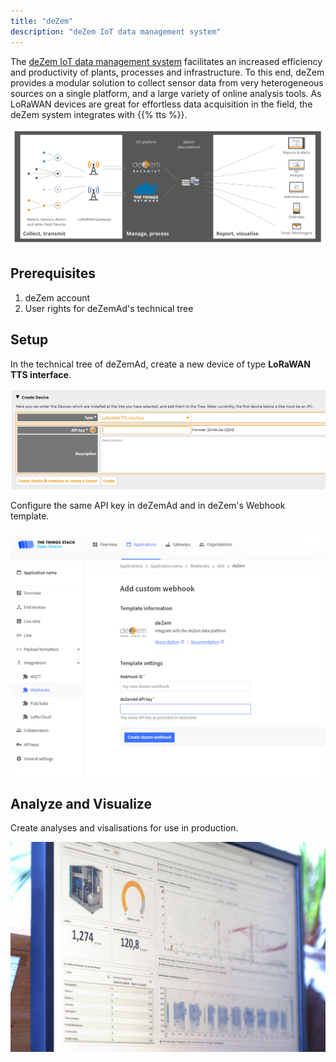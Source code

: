 ```yaml
---
title: "deZem"
description: "deZem IoT data management system"
---
```


The [deZem IoT data management system](https://www.dezem.de/en/data-acquisition/lorawan/) facilitates an increased efficiency and productivity of plants, processes and infrastructure. To this end, deZem provides a modular solution to collect sensor data from very heterogeneous sources on a single platform, and a large variety of online analysis tools. As LoRaWAN devices are great for effortless data acquisition in the field, the deZem system integrates with {{% tts %}}.

![deZemAd TheThingsStack import interface](lorawan-and-dezem.svg)

## Prerequisites

1. deZem account
2. User rights for deZemAd's technical tree

## Setup

In the technical tree of deZemAd, create a new device of type **LoRaWAN TTS interface**.

![deZemAd TTS import interface](dezem-ad-lorawan-import-interface.png)

Configure the same API key in deZemAd and in deZem's Webhook template.

![deZem Webhook Template](dezem-webhook-template.png)

## Analyze and Visualize

Create analyses and visalisations for use in production.

![deZem dashboard](dezem-dashboard.jpg)
